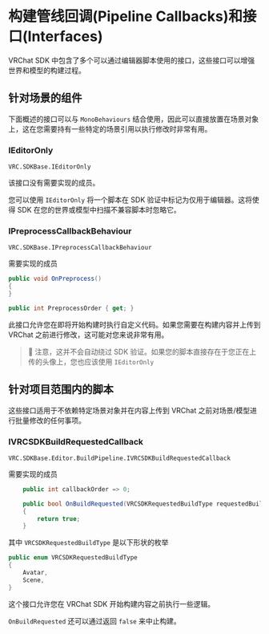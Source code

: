 # 构建管线回调(Pipeline Callbacks)和接口(Interfaces)

VRChat SDK 中包含了多个可以通过编辑器脚本使用的接口，这些接口可以增强世界和模型的构建过程。

## 针对场景的组件

下面概述的接口可以与 `MonoBehaviours` 结合使用，因此可以直接放置在场景对象上，这在您需要持有一些特定的场景引用以执行修改时非常有用。

### IEditorOnly

`VRC.SDKBase.IEditorOnly`

该接口没有需要实现的成员。

您可以使用 `IEditorOnly` 将一个脚本在 SDK 验证中标记为仅用于编辑器。这将使得 SDK 在您的世界或模型中扫描不兼容脚本时忽略它。

### IPreprocessCallbackBehaviour

`VRC.SDKBase.IPreprocessCallbackBehaviour`

需要实现的成员

```csharp
public void OnPreprocess()
{
}

public int PreprocessOrder { get; }
```

此接口允许您在即将开始构建时执行自定义代码。如果您需要在构建内容并上传到 VRChat 之前进行修改，这可能对您来说非常有用。

> 🚧 注意，这并不会自动绕过 SDK 验证。如果您的脚本直接存在于您正在上传的头像上，您也应该使用 `IEditorOnly`

## 针对项目范围内的脚本

这些接口适用于不依赖特定场景对象并在内容上传到 VRChat 之前对场景/模型进行批量修改的任何事项。

### IVRCSDKBuildRequestedCallback

`VRC.SDKBase.Editor.BuildPipeline.IVRCSDKBuildRequestedCallback`

需要实现的成员

```csharp
    public int callbackOrder => 0;

    public bool OnBuildRequested(VRCSDKRequestedBuildType requestedBuildType)
    {
        return true;
    }
```

其中 `VRCSDKRequestedBuildType` 是以下形状的枚举

```csharp
public enum VRCSDKRequestedBuildType
{
    Avatar,
    Scene,
}
```

这个接口允许您在 VRChat SDK 开始构建内容之前执行一些逻辑。

`OnBuildRequested` 还可以通过返回 `false` 来中止构建。
